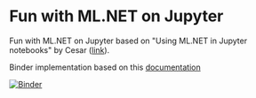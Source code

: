 # Fun with ML.NET on Jupyter
Fun with ML.NET on Jupyter based on "Using ML.NET in Jupyter notebooks" by Cesar ([link](https://devblogs.microsoft.com/cesardelatorre/using-ml-net-in-jupyter-notebooks/)).

Binder implementation based on this [documentation](https://github.com/dotnet/interactive/blob/main/docs/CreateBinder.md)

[![Binder](https://mybinder.org/badge_logo.svg)](https://mybinder.org/v2/gh/dawidwekwejt/fun-with-mlnet-on-jupyter/master)